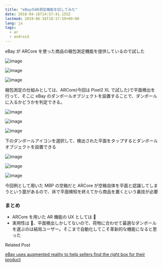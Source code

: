 ```yaml
---
title: "eBayのAR測定機能を試してみた"
date: 2018-04-16T14:57:41.155Z
lastmod: 2019-06-16T18:17:59+09:00
lang: ja
tags:
  - ar
  - android
---
```


eBay が ARCore を使った商品の梱包測定機能を提供しているので試した

![image](/posts/2018-04-16_ebay/images/1.png)

![image](/posts/2018-04-16_ebay/images/2.png)

![image](/posts/2018-04-16_ebay/images/3.png)

梱包測定の仕組みとしては、ARCore(今回は Pixel2 XL で試した)で平面検出を行って、そこに eBay のダンボールオブジェクトを設置することで、ダンボールに入るかどうかを判定できる。

![image](/posts/2018-04-16_ebay/images/4.png)

![image](/posts/2018-04-16_ebay/images/5.png)

![image](/posts/2018-04-16_ebay/images/6.png)

下のダンボールアイコンを選択して、検出された平面をタップするとダンボールオブジェクトを設置できる

![image](/posts/2018-04-16_ebay/images/7.png)

![image](/posts/2018-04-16_ebay/images/8.png)

![image](/posts/2018-04-16_ebay/images/9.png)

今回例として用いた MBP の空箱だと ARCore が空箱自体を平面と認識してしまうという罠があるので、床で平面検知を終えてから商品を置くという裏技が必要

### まとめ

- ARCore を用いた AR 機能の UX としては 🙆
- 実用性は 🙅、平面検出しかしてないので、荷物に合わせて最適なダンボールを選ぶのは結局ユーザー。そこまで自動化してこそ革新的な機能になると思った

Related Post

[eBay uses augmented reality to help sellers find the right box for their product](https://venturebeat.com/2018/03/19/ebay-uses-augmented-reality-to-help-sellers-find-the-right-box-for-their-product/)
